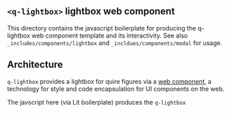 ## `<q-lightbox>` lightbox web component

This directory contains the javascript boilerplate for producing the q-lightbox web component template and its interactivity. See also `_includes/components/lightbox` and `_incldues/components/modal` for usage.

## Architecture

`q-lightbox` provides a lightbox for quire figures via a [web component](), a technology for style and code encapsulation for UI components on the web.

The javscript here (via Lit boilerplate) produces the `q-lightbox` <template> and the lifecycle methods for managing data in the component when it first loads. 

### Markup

HTML markup for q-lightbox is generated in the `render()` function below, it has a few web component `slot` elements to ease compositing its contents. All are required for the lightbox to work:
- `slot="data"` should be a `<script>` tag containing the figures data. It is loaded on component startup.
- `slot="ui"` should be a `<div>` containing the lightbox UI
- `slot="slides"` contains slides that are dynamically generated after data load (or could be provided in markup as well).
- `slot="styles"` should contain a `<style>` tag with the styles for this lightbox.

### Styling

Styles for web components are strongly encapsulated, so inner elements (eg, the element expected to return from a selector like `q-lightbox > div`) are only responsive to the web component's stylesheet.

*Note this is also true from a javascript perspective!* That is, `document.querySelector('q-lightbox').querySelector('div')` would be the only correct way to query a `div` within a `q-lightbox` web component. 

The effect of this is that q-lightbox needs to contain the styles for all its inner componentry, and must contain them as CSS. 

#### Some trickery
Because only 11ty has build-time access to the sass stylesheets, `_includes/components/lightbox/styles.js` compiles the lightbox stylesheet at build time and inserts it into the component, where it loaded on component startup because WC styles must either be provided in the template or dynamically and Lit is entirely in runtime/browserspace.

### Interactivity
To display a child element of the slot as a slide, provide it with a `data-lightbox-slide` attribute set to anything and a `data-lightbox-slide-id`
set to a unique string (in our case, the figure id). **Note:** the value of `id` only needs to be unique among other slot children with `data-lightbox-slide` set

This lightbox provides access to controls with the following data attributes:
- `data-lightbox-fullscreen` triggers fullscreen on click and indicates status
- `data-lightbox-next` triggers rendering of next slide on click
- `data-lightbox-previous` triggers rendering of previous slide on click

It dynamically updates the content of elements with these data attributes:
- `data-lightbox-counter-current` displays the current slide index
- `data-lightbox-counter-total` displays total number of slides
